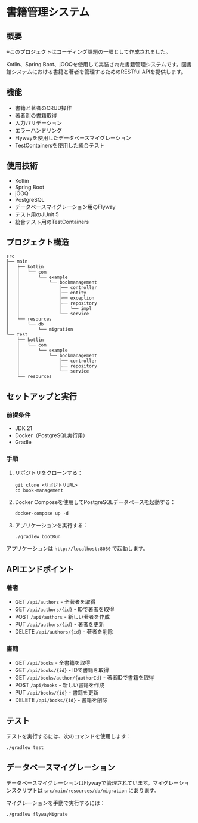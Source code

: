 # 書籍管理システム

## 概要

※このプロジェクトはコーディング課題の一環として作成されました。

Kotlin、Spring Boot、jOOQを使用して実装された書籍管理システムです。図書館システムにおける書籍と著者を管理するためのRESTful APIを提供します。

## 機能

- 書籍と著者のCRUD操作
- 著者別の書籍取得
- 入力バリデーション
- エラーハンドリング
- Flywayを使用したデータベースマイグレーション
- TestContainersを使用した統合テスト

## 使用技術

- Kotlin
- Spring Boot
- jOOQ
- PostgreSQL
- データベースマイグレーション用のFlyway
- テスト用のJUnit 5
- 統合テスト用のTestContainers

## プロジェクト構造

```
src
├── main
│   ├── kotlin
│   │   └── com
│   │       └── example
│   │           └── bookmanagement
│   │               ├── controller
│   │               ├── entity
│   │               ├── exception
│   │               ├── repository
│   │               │   └── impl
│   │               └── service
│   └── resources
│       └── db
│           └── migration
└── test
    ├── kotlin
    │   └── com
    │       └── example
    │           └── bookmanagement
    │               ├── controller
    │               ├── repository
    │               └── service
    └── resources
```

## セットアップと実行

### 前提条件

- JDK 21
- Docker（PostgreSQL実行用）
- Gradle

### 手順

1. リポジトリをクローンする：
   ```shell
   git clone <リポジトリURL>
   cd book-management
   ```

2. Docker Composeを使用してPostgreSQLデータベースを起動する：
   ```shell
   docker-compose up -d
   ```

3. アプリケーションを実行する：
   ```shell
   ./gradlew bootRun
   ```

アプリケーションは `http://localhost:8080` で起動します。

## APIエンドポイント

### 著者
- GET `/api/authors` - 全著者を取得
- GET `/api/authors/{id}` - IDで著者を取得
- POST `/api/authors` - 新しい著者を作成
- PUT `/api/authors/{id}` - 著者を更新
- DELETE `/api/authors/{id}` - 著者を削除

### 書籍
- GET `/api/books` - 全書籍を取得
- GET `/api/books/{id}` - IDで書籍を取得
- GET `/api/books/author/{authorId}` - 著者IDで書籍を取得
- POST `/api/books` - 新しい書籍を作成
- PUT `/api/books/{id}` - 書籍を更新
- DELETE `/api/books/{id}` - 書籍を削除

## テスト

テストを実行するには、次のコマンドを使用します：
```shell
./gradlew test
```

## データベースマイグレーション

データベースマイグレーションはFlywayで管理されています。マイグレーションスクリプトは `src/main/resources/db/migration` にあります。

マイグレーションを手動で実行するには：
```shell
./gradlew flywayMigrate
```


